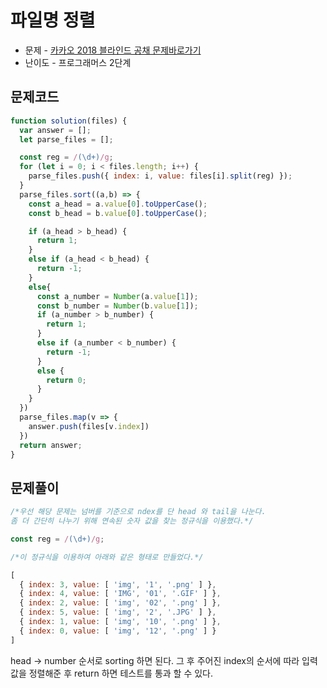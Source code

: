 # 파일명 정렬

- 문제 - [카카오 2018 블라인드 공채 문제바로가기](https://programmers.co.kr/learn/courses/30/lessons/17686?language=javascript)
- 난이도 - 프로그래머스 2단계

## 문제코드

```js
function solution(files) {
  var answer = [];
  let parse_files = [];

  const reg = /(\d+)/g;
  for (let i = 0; i < files.length; i++) {
    parse_files.push({ index: i, value: files[i].split(reg) });
  }
  parse_files.sort((a,b) => {
    const a_head = a.value[0].toUpperCase();
    const b_head = b.value[0].toUpperCase();

    if (a_head > b_head) {
      return 1;
    }
    else if (a_head < b_head) {
      return -1;
    }
    else{
      const a_number = Number(a.value[1]);
      const b_number = Number(b.value[1]);
      if (a_number > b_number) {
        return 1;
      }
      else if (a_number < b_number) {
        return -1;
      }
      else {
        return 0;
      }
    }
  })
  parse_files.map(v => {
    answer.push(files[v.index])
  })
  return answer;
}
```

## 문제풀이

```js
/*우선 해당 문제는 넘버를 기준으로 ndex를 단 head 와 tail을 나눈다.
좀 더 간단히 나누기 위해 연속된 숫자 값을 찾는 정규식을 이용했다.*/

const reg = /(\d+)/g;
```

```js
/*이 정규식을 이용하여 아래와 같은 형태로 만들었다.*/

[
  { index: 3, value: [ 'img', '1', '.png' ] },
  { index: 4, value: [ 'IMG', '01', '.GIF' ] },
  { index: 2, value: [ 'img', '02', '.png' ] },
  { index: 5, value: [ 'img', '2', '.JPG' ] },
  { index: 1, value: [ 'img', '10', '.png' ] },
  { index: 0, value: [ 'img', '12', '.png' ] }
]
```

head -> number 순서로 sorting 하면 된다.
그 후 주어진 index의 순서에 따라 입력값을 정렬해준 후 return 하면 테스트를 통과 할 수 있다.
